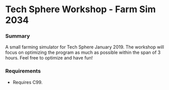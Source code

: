# Tech Sphere Workshop - Farm Sim 2034

### Summary
A small farming simulator for Tech Sphere January 2019. The workshop will focus on optimizing the program as much as possible within the span of 3 hours. Feel free to optimize and have fun!

### Requirements
- Requires C99.

